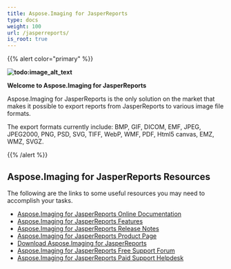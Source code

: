 ```yaml
---
title: Aspose.Imaging for JasperReports
type: docs
weight: 100
url: /jasperreports/
is_root: true
---
```


{{% alert color="primary" %}}

**![todo:image_alt_text](aspose_imaging-for-jasperreports-128.png)**

**Welcome to Aspose.Imaging for JasperReports**

Aspose.Imaging for JasperReports is the only solution on the market that makes it possible to export reports from JasperReports to various image file formats.

The export formats currently include: BMP, GIF, DICOM, EMF, JPEG, JPEG2000, PNG, PSD, SVG, TIFF, WebP, WMF, PDF, Html5 canvas, EMZ, WMZ, SVGZ.

{{% /alert %}}

## **Aspose.Imaging for JasperReports Resources**

The following are the links to some useful resources you may need to accomplish your tasks.

- [Aspose.Imaging for JasperReports Online Documentation](/imaging/jasperreports/)
- [Aspose.Imaging for JasperReports Features](/imaging/jasperreports/features-overview/)
- [Aspose.Imaging for JasperReports Release Notes](/imaging/jasperreports/release-notes/)
- [Aspose.Imaging for JasperReports Product Page](https://products.aspose.com/imaging/jasperreports/)
- [Download Aspose.Imaging for JasperReports](https://downloads.aspose.com/imaging/jasperreports)
- [Aspose.Imaging for JasperReports Free Support Forum](https://forum.aspose.com/c/imaging/14)
- [Aspose.Imaging for JasperReports Paid Support Helpdesk](https://helpdesk.aspose.com/)
